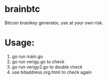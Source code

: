 # brainbtc
Bitcoin brainkey generator, use at your own risk.
# Usage:
1. go run main.go
2. go run verigy.go to check
3. go run verigy2.go to double check
4. use bitaddress.org.html to check again
